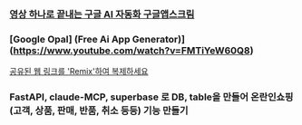 ### [영상 하나로 끝내는 구글 AI 자동화 구글앱스크림](https://www.youtube.com/watch?v=azRD5zCxWsk)
### [Google Opal] (Free Ai App Generator)](https://www.youtube.com/watch?v=FMTiYeW60Q8)

[공유된 웹 링크를 'Remix'하여 복제하세요](https://opal.withgoogle.com/?flow=drive:/14_wnmShL2IKED5HJxbeYVhXDfALrGyH2&shared&mode=app)

### FastAPI, claude-MCP, superbase 로 DB, table을 만들어 온란인쇼핑(고객, 상품, 판매, 반품, 취소 등등) 기능 만들기
